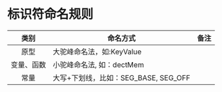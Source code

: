 # <h1 align="">标识符命名规则</h1>

| 类别    | 命名方式                        | 备注  |
|:-----:| --------------------------- | --- |
| 原型    | 大驼峰命名法，如:KeyValue           |     |
| 变量、函数 | 小驼峰命名法, 如：dectMem           |     |
| 常量    | 大写+下划线，比如：SEG_BASE, SEG_OFF |     |

